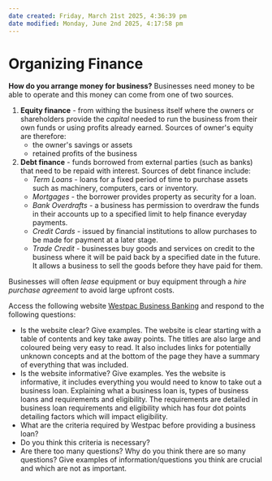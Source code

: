 ```yaml
---
date created: Friday, March 21st 2025, 4:36:39 pm
date modified: Monday, June 2nd 2025, 4:17:58 pm
---
```


# Organizing Finance

**How do you arrange money for business?**
Businesses need money to be able to operate and this money can come from one of two sources.
1. **Equity finance** - from withing the business itself where the owners or shareholders provide the *capital* needed to run the business from their own funds or using profits already earned. Sources of owner's equity are therefore:
	- the owner's savings or assets
	- retained profits of the business
2. **Debt finance** - funds borrowed from external parties (such as banks) that need to be repaid with interest. Sources of debt finance include:
	- *Term Loans* - loans for a fixed period of time to purchase assets such as machinery, computers, cars or inventory.
	- *Mortgages* - the borrower provides property as security for a loan.
	- *Bank Overdrafts* - a business has permission to overdraw the funds in their accounts up to a specified limit to help finance everyday payments.
	- *Credit Cards* - issued by financial institutions to allow purchases to be made for payment at a later stage.
	- *Trade Credit* - businesses buy goods and services on credit to the business where it will be paid back by a specified date in the future. It allows a business to sell the goods before they have paid for them.

Businesses will often *lease* equipment or buy equipment through a *hire purchase agreement* to avoid large upfront costs.

Access the following website [Westpac Business Banking](https://www.westpac.com.au/business-banking/business-loans/read-up-on/business-loan-eligibility/) and respond to the following questions:
- Is the website clear? Give examples.
The website is clear starting with a table of contents and key take away points. The titles are also large and coloured being very easy to read. It also includes links for potentially unknown concepts and at the bottom of the page they have a summary of everything that was included.
- Is the website informative? Give examples.
Yes the website is informative, it includes everything you would need to know to take out a business loan. Explaining what a business loan is, types of business loans and requirements and eligibility. The requirements are detailed in business loan requirements and eligibility which has four dot points detailing factors which will impact eligibility.
- What are the criteria required by Westpac before providing a business loan?
- Do you think this criteria is necessary?
- Are there too many questions? Why do you think there are so many questions? Give examples of information/questions you think are crucial and which are not as important.